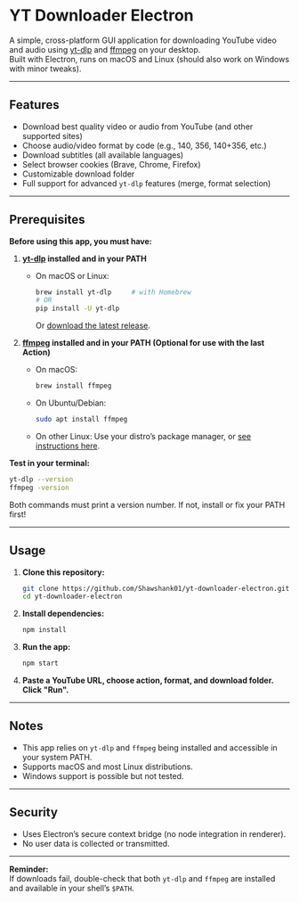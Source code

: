 # YT Downloader Electron

A simple, cross-platform GUI application for downloading YouTube video and audio using [yt-dlp](https://github.com/yt-dlp/yt-dlp) and [ffmpeg](https://ffmpeg.org/) on your desktop.  
Built with Electron, runs on macOS and Linux (should also work on Windows with minor tweaks).

---

## Features

- Download best quality video or audio from YouTube (and other supported sites)
- Choose audio/video format by code (e.g., 140, 356, 140+356, etc.)
- Download subtitles (all available languages)
- Select browser cookies (Brave, Chrome, Firefox)
- Customizable download folder
- Full support for advanced `yt-dlp` features (merge, format selection)

---

## Prerequisites

**Before using this app, you must have:**

1. **[yt-dlp](https://github.com/yt-dlp/yt-dlp) installed and in your PATH**

    - On macOS or Linux:
      ```sh
      brew install yt-dlp     # with Homebrew
      # OR
      pip install -U yt-dlp
      ```
      Or [download the latest release](https://github.com/yt-dlp/yt-dlp/releases).

2. **[ffmpeg](https://ffmpeg.org/download.html) installed and in your PATH (Optional for use with the last Action)**

    - On macOS:
      ```sh
      brew install ffmpeg
      ```
    - On Ubuntu/Debian:
      ```sh
      sudo apt install ffmpeg
      ```
    - On other Linux:
      Use your distro’s package manager, or [see instructions here](https://ffmpeg.org/download.html).

**Test in your terminal:**
```sh
yt-dlp --version
ffmpeg -version
```
Both commands must print a version number. If not, install or fix your PATH first!

---

## Usage

1. **Clone this repository:**
    ```sh
    git clone https://github.com/Shawshank01/yt-downloader-electron.git
    cd yt-downloader-electron
    ```

2. **Install dependencies:**
    ```sh
    npm install
    ```

3. **Run the app:**
    ```sh
    npm start
    ```

4. **Paste a YouTube URL, choose action, format, and download folder. Click "Run".**

---

## Notes

- This app relies on `yt-dlp` and `ffmpeg` being installed and accessible in your system PATH.
- Supports macOS and most Linux distributions.
- Windows support is possible but not tested.

---

## Security

- Uses Electron’s secure context bridge (no node integration in renderer).
- No user data is collected or transmitted.

---

**Reminder:**  
If downloads fail, double-check that both `yt-dlp` and `ffmpeg` are installed and available in your shell’s `$PATH`.
